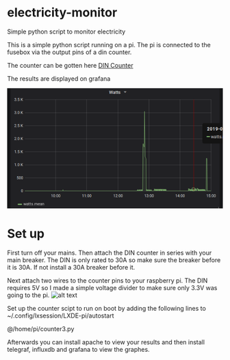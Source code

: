 # electricity-monitor
Simple python script to monitor electricity

This is a simple python script running on a pi.
The pi is connected to the fusebox via the output pins of a din counter.

The counter can be gotten here [DIN Counter](https://www.amazon.co.uk/dp/B00T7UEZFK/ref=pe_3187911_185740111_TE_item)

The results are displayed on grafana



![alt text](https://github.com/ronandoolan2/electricity-monitor/blob/master/Sample-usage.png)

# Set up 

First turn off your mains. Then attach the DIN counter in series with your main breaker. The DIN is only rated to 30A so make sure the breaker before it is 30A. If not install a 30A breaker before it. 

Next attach two wires to the counter pins to your raspberry pi. The DIN requires 5V so I made a simple voltage divider to make sure only 3.3V was going to the pi.
![alt text](https://i.stack.imgur.com/UEQNP.png)

Set up the counter scipt to run on boot by adding the following lines to ~/.config/lxsession/LXDE-pi/autostart

@/home/pi/counter3.py 

Afterwards you can install apache to view your results and then install telegraf, influxdb and grafana to view the graphes.
